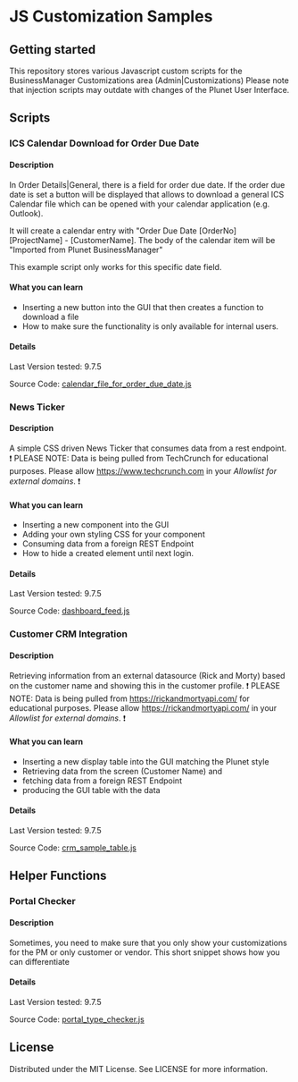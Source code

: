 # JS Customization Samples
## Getting started
This repository stores various Javascript custom scripts for the BusinessManager Customizations area (Admin|Customizations) Please note that injection scripts may outdate with changes of the Plunet User Interface.

## Scripts

### ICS Calendar Download for Order Due Date
#### Description
In Order Details|General, there is a field for order due date. If the order due date is set a button will be displayed that allows to download a general ICS Calendar file which can be opened with your calendar application (e.g. Outlook).

It will create a calendar entry with "Order Due Date [OrderNo] [ProjectName] - [CustomerName]. The body of the calendar item will be "Imported from Plunet BusinessManager"

This example script only works for this specific date field.

#### What you can learn
- Inserting a new button into the GUI that then creates a function to download a file
- How to make sure the functionality is only available for internal users.

#### Details
Last Version tested: 9.7.5

Source Code: [calendar_file_for_order_due_date.js](https://github.com/PlunetBusinessManager/JS-Customization-Samples/blob/main/calendar_file_for_order_due_date.js "calendar_file_for_order_due_date.js")

### News Ticker
#### Description
A simple CSS driven News Ticker that consumes data from a rest endpoint.
:exclamation: PLEASE NOTE: Data is being pulled from TechCrunch for educational purposes. Please allow https://www.techcrunch.com in your _Allowlist for external domains_. :exclamation:

#### What you can learn
- Inserting a new component into the GUI
- Adding your own styling CSS for your component
- Consuming data from a foreign REST Endpoint
- How to hide a created element until next login.

#### Details
Last Version tested: 9.7.5

Source Code: [dashboard_feed.js](https://github.com/PlunetBusinessManager/JS-Customization-Samples/blob/main/dashboard_feed.js "dashboard_feed.js")

### Customer CRM Integration
#### Description
Retrieving information from an external datasource (Rick and Morty) based on the customer name and showing this in the customer profile.
:exclamation: PLEASE NOTE: Data is being pulled from https://rickandmortyapi.com/ for educational purposes. Please allow https://rickandmortyapi.com/ in your _Allowlist for external domains_. :exclamation:

#### What you can learn
- Inserting a new display table into the GUI matching the Plunet style
- Retrieving data from the screen (Customer Name) and
- fetching data from a foreign REST Endpoint
- producing the GUI table with the data

#### Details
Last Version tested: 9.7.5

Source Code: [crm_sample_table.js](https://github.com/PlunetBusinessManager/JS-Customization-Samples/blob/main/crm_sample_table.js "crm_sample_table.js")

## Helper Functions

### Portal Checker
#### Description
Sometimes, you need to make sure that you only show your customizations for the PM or only customer or vendor. This short snippet shows how you can differentiate

#### Details
Last Version tested: 9.7.5

Source Code: [portal_type_checker.js](https://github.com/PlunetBusinessManager/JS-Customization-Samples/blob/main/portal_type_checker.js "portal_type_checker.js")



## License
Distributed under the MIT License. See LICENSE for more information.
